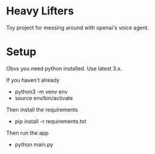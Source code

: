 # Heavy Lifters

Toy project for messing around with openai's voice agent.

# Setup

Obvs you need python installed. Use latest 3.x.


If you haven't already
- python3 -m venv env
- source env/bin/activate

Then install the requirements
- pip install -r requirements.txt


Then run the app
- python main.py




